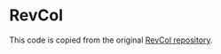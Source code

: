 # RevCol

This code is copied from the original [RevCol repository](https://github.com/megvii-research/revcol).
